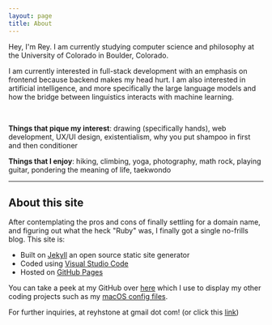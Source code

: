 ```yaml
---
layout: page
title: About
---
```


Hey, I'm Rey. I am currently studying computer science and philosophy at the University of Colorado in Boulder, Colorado.

I am currently interested in full-stack development with an emphasis on frontend because backend makes my head hurt. I am also interested in artificial intelligence, and more specifically the large language models and how the bridge between linguistics interacts with machine learning.

<br/>

**Things that pique my interest**: drawing (specifically hands), web development, UX/UI design, existentialism, why you put shampoo in first and then conditioner

**Things that I enjoy**: hiking, climbing, yoga, photography, math rock, playing guitar, pondering the meaning of life, taekwondo

<hr>

## About this site

After contemplating the pros and cons of finally settling for a domain name, and figuring out what the heck "Ruby" was, I finally got a single no-frills blog. This site is:

- Built on [Jekyll](https://jekyllrb.com/) an open source static site generator
- Coded using [Visual Studio Code](https://code.visualstudio.com/)
- Hosted on [GitHub Pages](https://pages.github.com/)

You can take a peek at my GitHub over [here](https://github.com/exkcd) which I use to display my other coding projects such as my [macOS config files](https://github.com/exkcd/config).

For further inquiries, at reyhstone at gmail dot com! (or click this [link](https://www.youtube.com/watch?v=dQw4w9WgXcQ))

